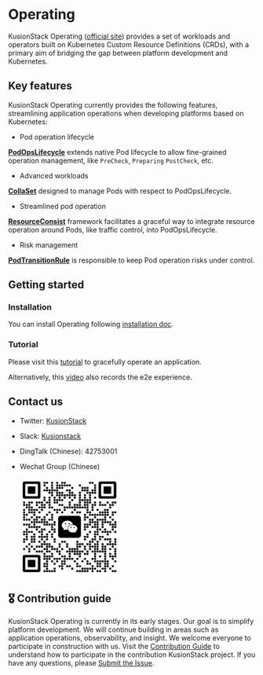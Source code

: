 # Operating

KusionStack Operating ([official site](https://kusionstack.io/docs/operating/introduction/)) provides a set of workloads and operators
built on Kubernetes Custom Resource Definitions (CRDs), with a primary aim of bridging the gap 
between platform development and Kubernetes.

## Key features

KusionStack Operating currently provides the following features,
streamlining application operations when developing platforms based on Kubernetes:

* Pod operation lifecycle

[**PodOpsLifecycle**](https://kusionstack.io/docs/operating/concepts/podopslifecycle) 
extends native Pod lifecycle to allow fine-grained operation management, like `PreCheck`, `Preparing` `PostCheck`, etc. 

* Advanced workloads

[**CollaSet**](https://kusionstack.io/docs/operating/manuals/collaset) designed to manage Pods with respect to PodOpsLifecycle.

* Streamlined pod operation

[**ResourceConsist**](https://kusionstack.io/docs/operating/manuals/resourceconsist) framework facilitates 
a graceful way to integrate resource operation around Pods, like traffic control, into PodOpsLifecycle.

* Risk management

[**PodTransitionRule**](https://kusionstack.io/docs/operating/manuals/podtransitionrule) 
is responsible to keep Pod operation risks under control.

## Getting started

### Installation

You can install Operating following [installation doc](https://kusionstack.io/docs/operating/started/install).

### Tutorial

Please visit this [tutorial](https://kusionstack.io/docs/operating/started/demo-graceful-operation) to gracefully operate an application.

Alternatively, this [video](https://www.bilibili.com/video/BV1n8411q7sP/?t=15.7) also records the e2e experience.

## Contact us
- Twitter: [KusionStack](https://twitter.com/KusionStack)
- Slack: [Kusionstack](https://join.slack.com/t/kusionstack/shared_invite/zt-19lqcc3a9-_kTNwagaT5qwBE~my5Lnxg)
- DingTalk (Chinese): 42753001
- Wechat Group (Chinese)

  <img src="docs/wx_spark.jpg" width="200" height="200"/>

## 🎖︎ Contribution guide

KusionStack Operating is currently in its early stages. Our goal is to simplify platform development. 
We will continue building in areas such as application operations, observability, and insight.
We welcome everyone to participate in construction with us. Visit the [Contribution Guide](docs/contributing.md) 
to understand how to participate in the contribution KusionStack project. 
If you have any questions, please [Submit the Issue](https://github.com/KusionStack/operating/issues).
